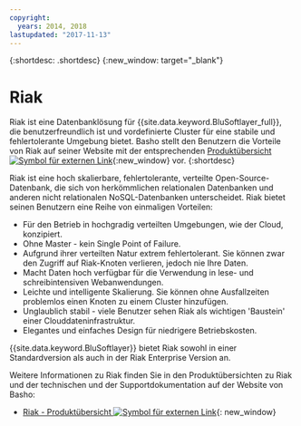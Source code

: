 ```yaml
---
copyright:
  years: 2014, 2018
lastupdated: "2017-11-13"
---
```


{:shortdesc: .shortdesc}
{:new_window: target="_blank"}

# Riak

Riak ist eine Datenbanklösung für {{site.data.keyword.BluSoftlayer_full}}, die benutzerfreundlich ist und vordefinierte Cluster für eine stabile und fehlertolerante Umgebung bietet. Basho stellt den Benutzern die Vorteile von Riak auf seiner Website mit der entsprechenden [Produktübersicht ![Symbol für externen Link](../../icons/launch-glyph.svg "Symbol für externen Link")](http://basho.com/products/riak-overview/){:new_window} vor.
{:shortdesc}

Riak ist eine hoch skalierbare, fehlertolerante, verteilte Open-Source-Datenbank, die sich von herkömmlichen relationalen Datenbanken und anderen nicht relationalen NoSQL-Datenbanken unterscheidet. Riak bietet seinen Benutzern eine Reihe von einmaligen Vorteilen:

* Für den Betrieb in hochgradig verteilten Umgebungen, wie der Cloud, konzipiert.
* Ohne Master - kein Single Point of Failure.
* Aufgrund ihrer verteilten Natur extrem fehlertolerant. Sie können zwar den Zugriff auf Riak-Knoten verlieren, jedoch nie Ihre Daten.
* Macht Daten hoch verfügbar für die Verwendung in lese- und schreibintensiven Webanwendungen.
* Leichte und intelligente Skalierung. Sie können ohne Ausfallzeiten problemlos einen Knoten zu einem Cluster hinzufügen.
* Unglaublich stabil - viele Benutzer sehen Riak als wichtigen 'Baustein' einer Clouddateninfrastruktur.
* Elegantes und einfaches Design für niedrigere Betriebskosten.

{{site.data.keyword.BluSoftlayer}} bietet Riak sowohl in einer Standardversion als auch in der Riak Enterprise Version an.

Weitere Informationen zu Riak finden Sie in den Produktübersichten zu Riak und der technischen und der Supportdokumentation auf der Website von Basho:

* [Riak - Produktübersicht ![Symbol für externen Link](../../icons/launch-glyph.svg "Symbol für externen Link")](http://basho.com/products/riak-overview/){: new_window}

